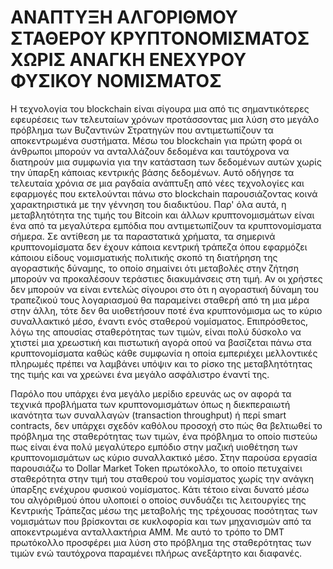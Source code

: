 # ΑΝΑΠΤΥΞΗ ΑΛΓΟΡΙΘΜΟΥ ΣΤΑΘΕΡΟΥ ΚΡΥΠΤΟΝΟΜΙΣΜΑΤΟΣ ΧΩΡΙΣ ΑΝΑΓΚΗ ΕΝΕΧΥΡΟΥ ΦΥΣΙΚΟΥ ΝΟΜΙΣΜΑΤΟΣ

Η τεχνολογία του blockchain είναι σίγουρα μια από τις σημαντικότερες εφευρέσεις των τελευταίων χρόνων προτάσσοντας μια λύση στο μεγάλο πρόβλημα των Βυζαντινών Στρατηγών που αντιμετωπίζουν τα αποκεντρωμένα συστήματα. Μέσω του blockchain για πρώτη φορά οι άνθρωποι μπορούν να ανταλλάζουν δεδομένα και ταυτόχρονα να διατηρούν μια συμφωνία για την κατάσταση των δεδομένων αυτών χωρίς την ύπαρξη κάποιας κεντρικής βάσης δεδομένων. Αυτό οδήγησε τα τελευταία χρόνια σε μια ραγδαία ανάπτυξη από νέες τεχνολογίες και εφαρμογές που εκτελούνται πάνω στο blockchain παρουσιάζοντας κοινά χαρακτηριστικά με την γέννηση του διαδικτύου. Παρ' όλα αυτά, η μεταβλητότητα της τιμής του Bitcoin και άλλων κρυπτονομισμάτων είναι ένα από τα μεγαλύτερα εμπόδια που αντιμετωπίζουν τα κρυπτονομίσματα σήμερα. Σε αντίθεση με τα παραστατικά χρήματα, τα σημερινά κρυπτονομίσματα δεν έχουν κάποια κεντρική τράπεζα όπου εφαρμόζει κάποιου είδους νομισματικής πολιτικής σκοπό τη διατήρηση της αγοραστικής δύναμης, το οποίο σημαίνει ότι μεταβολές στην ζήτηση μπορούν να προκαλέσουν τεράστιες διακυμάνσεις στη τιμή. Αν οι χρήστες δεν μπορούν να είναι εντελώς σίγουροι στο ότι η αγοραστική δύναμη του τραπεζικού τους λογαριασμού θα παραμείνει σταθερή από τη μια μέρα στην άλλη, τότε δεν θα υιοθετήσουν ποτέ ένα κρυπτονόμισμα ως το κύριο συναλλακτικό μέσο, έναντι ενός σταθερού νομίσματος. Επιπρόσθετος, λόγω της απουσίας σταθερότητας των τιμών, είναι πολύ δύσκολο να χτιστεί μια χρεωστική και πιστωτική αγορά οπού να βασίζεται πάνω στα κρυπτονομίσματα καθώς κάθε συμφωνία η οποία εμπεριέχει μελλοντικές πληρωμές πρέπει να λαμβάνει υπόψιν και το ρίσκο της μεταβλητότητας της τιμής και να χρεώνει ένα μεγάλο ασφάλιστρο έναντί της. 

Παρόλο που υπάρχει ένα μεγάλο μερίδιο ερευνάς ως ον αφορά τα τεχνικά προβλήματα των κρυπτονομισμάτων όπως η διεκπεραιωτή ικανότητα των συναλλαγών (transaction throughput) ή περί smart contracts, δεν υπάρχει σχεδόν καθόλου προσοχή στο πώς θα βελτιωθεί το πρόβλημα της σταθερότητας των τιμών, ένα πρόβλημα το οποίο πιστεύω πως είναι ένα πολύ μεγαλύτερο εμπόδιο στην μαζική υιοθέτηση των κρυπτονομισμάτων ως κύριο συναλλακτικό μέσο. Στην παρούσα εργασία παρουσιάζω το Dollar Market Token πρωτόκολλο, το οποίο πετυχαίνει σταθερότητα στην τιμή του σταθερού του νομίσματος χωρίς την ανάγκη ύπαρξης ενέχυρου φυσικού νομίσματος. Κάτι τέτοιο είναι δυνατό μέσω του αλγόριθμού όπου υλοποιεί o οποίος συνδυάζει τις λειτουργίες της Κεντρικής Τράπεζας μέσω της μεταβολής της τρέχουσας ποσότητας των νομισμάτων που βρίσκονται σε κυκλοφορία και των μηχανισμών από τα αποκεντρωμένα ανταλλακτήρια AMM. Με αυτό το τρόπο το DMT πρωτόκολλο προσφέρει μια λύση στο πρόβλημα της σταθερότητας των τιμών ενώ ταυτόχρονα παραμένει πλήρως ανεξάρτητο και διαφανές. 
